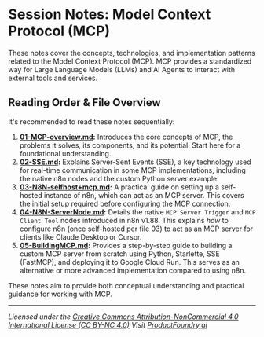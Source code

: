 # Session Notes: Model Context Protocol (MCP)

These notes cover the concepts, technologies, and implementation patterns related to the Model Context Protocol (MCP). MCP provides a standardized way for Large Language Models (LLMs) and AI Agents to interact with external tools and services.

## Reading Order & File Overview

It's recommended to read these notes sequentially:

1.  **[01-MCP-overview.md](./01-MCP-overview.md):** Introduces the core concepts of MCP, the problems it solves, its components, and its potential. Start here for a foundational understanding.
2.  **[02-SSE.md](./02-SSE.md):** Explains Server-Sent Events (SSE), a key technology used for real-time communication in some MCP implementations, including the native n8n nodes and the custom Python server example.
3.  **[03-N8N-selfhost+mcp.md](./03-N8N-selfhost+mcp.md):** A practical guide on setting up a self-hosted instance of n8n, which can act as an MCP server. This covers the initial setup required before configuring the MCP connection.
4.  **[04-N8N-ServerNode.md](./04-N8N-ServerNode.md):** Details the native `MCP Server Trigger` and `MCP Client Tool` nodes introduced in n8n v1.88. This explains *how* to configure n8n (once self-hosted per file 03) to act as an MCP server for clients like Claude Desktop or Cursor.
5.  **[05-BuildingMCP.md](./05-BuildingMCP.md):** Provides a step-by-step guide to building a custom MCP server from scratch using Python, Starlette, SSE (FastMCP), and deploying it to Google Cloud Run. This serves as an alternative or more advanced implementation compared to using n8n.

These notes aim to provide both conceptual understanding and practical guidance for working with MCP.

---
*Licensed under the [Creative Commons Attribution-NonCommercial 4.0 International License (CC BY-NC 4.0)](https://creativecommons.org/licenses/by-nc/4.0/)*
*Visit [ProductFoundry.ai](https://productfoundry.ai)*
